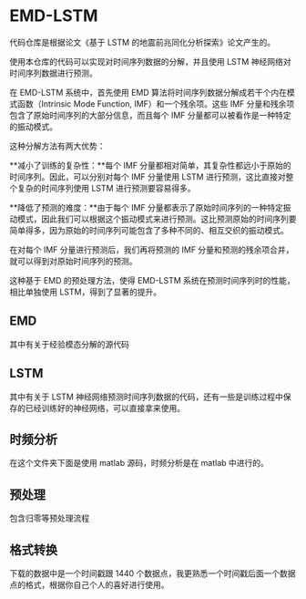 # EMD-LSTM

代码仓库是根据论文《基于 LSTM 的地震前兆同化分析探索》论文产生的。

使用本仓库的代码可以实现对时间序列数据的分解，并且使用 LSTM 神经网络对时间序列数据进行预测。

在 EMD-LSTM 系统中，首先使用 EMD 算法将时间序列数据分解成若干个内在模式函数（Intrinsic Mode Function, IMF）和一个残余项。这些 IMF 分量和残余项包含了原始时间序列的大部分信息，而且每个 IMF 分量都可以被看作是一种特定的振动模式。

这种分解方法有两大优势：

**减小了训练的复杂性：**每个 IMF 分量都相对简单，其复杂性都远小于原始的时间序列。因此，可以分别对每个 IMF 分量使用 LSTM 进行预测，这比直接对整个复杂的时间序列使用 LSTM 进行预测要容易得多。

**降低了预测的难度：**由于每个 IMF 分量都表示了原始时间序列的一种特定振动模式，因此我们可以根据这个振动模式来进行预测。这比预测原始的时间序列要简单得多，因为原始的时间序列可能包含了多种不同的、相互交织的振动模式。

在对每个 IMF 分量进行预测后，我们再将预测的 IMF 分量和预测的残余项合并，就可以得到对原始时间序列的预测。

这种基于 EMD 的预处理方法，使得 EMD-LSTM 系统在预测时间序列时的性能，相比单独使用 LSTM，得到了显著的提升。

## EMD

其中有关于经验模态分解的源代码

## LSTM

其中有关于 LSTM 神经网络预测时间序列数据的代码，还有一些是训练过程中保存的已经训练好的神经网络，可以直接拿来使用。

## 时频分析

在这个文件夹下面是使用 matlab 源码，时频分析是在 matlab 中进行的。

## 预处理

包含归零等预处理流程

## 格式转换

下载的数据中是一个时间戳跟 1440 个数据点，我更熟悉一个时间戳后面一个数据点的格式，根据你自己个人的喜好进行使用。
